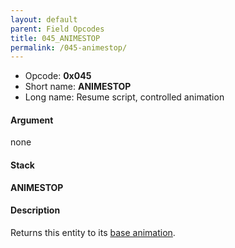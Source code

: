 ```yaml
---
layout: default
parent: Field Opcodes
title: 045_ANIMESTOP
permalink: /045-animestop/
---
```


-   Opcode: **0x045**
-   Short name: **ANIMESTOP**
-   Long name: Resume script, controlled animation

#### Argument

none

#### Stack

  
**ANIMESTOP**

#### Description

Returns this entity to its [base animation](02C_BASEANIME).
